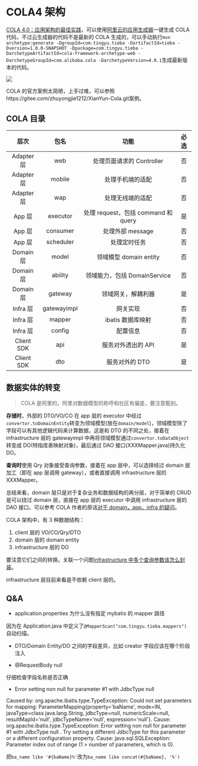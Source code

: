# COLA4 架构

[COLA 4.0：应用架构的最佳实践](https://blog.csdn.net/significantfrank/article/details/110934799)，可以使用[阿里云的应用生成器](https://start.aliyun.com/bootstrap.html)一键生成 COLA 代码，不过云生成器的代码不是最新的 COLA 生成的，可以手动执行`mvn archetype:generate -DgroupId=com.tingyu.tieba -DartifactId=tieba -Dversion=1.0.0-SNAPSHOT -Dpackage=com.tingyu.tieba -DarchetypeArtifactId=cola-framework-archetype-web -DarchetypeGroupId=com.alibaba.cola -DarchetypeVersion=4.0.1`生成最新版本的代码。

![](@images/cola.png)

COLA 的官方案例太简陋，上手过难，可以参照https://gitee.com/zhuyongjie1212/XianYun-Cola.git案例。

## COLA 目录

|    层次    |    包名     |                功能                 | 必选 |
| :--------: | :---------: | :---------------------------------: | :--: |
| Adapter 层 |     web     |      处理页面请求的 Controller      |  否  |
| Adapter 层 |   mobile    |          处理手机端的适配           |  否  |
| Adapter 层 |     wap     |          处理无线端的适配           |  否  |
|   App 层   |  executor   | 处理 request，包括 command 和 query |  是  |
|   App 层   |  consumer   |          处理外部 message           |  否  |
|   App 层   |  scheduler  |            处理定时任务             |  否  |
| Domain 层  |    model    |       领域模型 domain entity        |  否  |
| Domain 层  |   ability   |    领域能力，包括 DomainService     |  否  |
| Domain 层  |   gateway   |         领域网关，解耦利器          |  是  |
|  Infra 层  | gatewayimpl |              网关实现               |  否  |
|  Infra 层  |   mapper    |          ibatis 数据库映射          |  否  |
|  Infra 层  |   config    |              配置信息               |  否  |
| Client SDK |     api     |         服务对外透出的 API          |  是  |
| Client SDK |     dto     |           服务对外的 DTO            |  是  |

## 数据实体的转变

> COLA 是阿里的，阿里对数据模型的称呼和社区有偏差，要注意甄别。

**存储时**，外部的 DTO/VO/CO 在 app 层的 executor 中经过`convertor.toDomainEntity`转变为领域模型(放在`domain/model`)，领域模型除了字段可以有其他逻辑代码来计算数据，这是和 DTO 的不同之处，接着在 infrastructure 层的 gatewayimpl 中再将领域模型通过`convertor.toDataObject`转变成 DO(特指库表映射对象)，最后通过 DAO 接口(XXXMapper.java)持久化 DO。

**查询时**使用 Qry 对象接受查询参数，接着在 app 层中，可以选择经过 domain 层加工（即在 app 层调用 gateway），或者直接调用 infrastructure 层的 XXXMapper。

总结来看，domain 层只是对于复杂业务和数据结构的再分层，对于简单的 CRUD 是可以绕过 domain 层，直接在 app 层的 executor 中调用 infrastructure 层的 DAO 接口。可以参考 COLA 作者的原话[对于 domain，app，infra 的疑问](https://github.com/alibaba/COLA/issues/130)。

COLA 架构中，有 3 种数据结构：

1. client 层的 VO/CO/Qry/DTO
2. domain 层的 domain entity
3. infrastructure 层的 DO

要注意它们之间的转换。关联一个问题[infrastructure 中多个查询参数该怎么封装](https://github.com/alibaba/COLA/issues/177)。

infrastructure 层目前来看是不依赖 client 层的。

## Q&A

- application.properties 为什么没有指定 mybatis 的 mapper 路径

因为在 Application.java 中定义了`@MapperScan("com.tingyu.tieba.mappers")`自动扫描。

- DTO/Domain Entity/DO 之间的字段差异，比如 creator 字段应该在哪个阶段注入

- @RequestBody null

仔细检查字段名称是否正确

- Error setting non null for parameter #1 with JdbcType null

Caused by: org.apache.ibatis.type.TypeException: Could not set parameters for mapping: ParameterMapping{property='baName', mode=IN, javaType=class java.lang.String, jdbcType=null, numericScale=null, resultMapId='null', jdbcTypeName='null', expression='null'}. Cause: org.apache.ibatis.type.TypeException: Error setting non null for parameter #1 with JdbcType null . Try setting a different JdbcType for this parameter or a different configuration property. Cause: java.sql.SQLException: Parameter index out of range (1 > number of parameters, which is 0).

把`ba_name like '#{baName}%'`改为`ba_name like concat(#{baName}, '%')`
